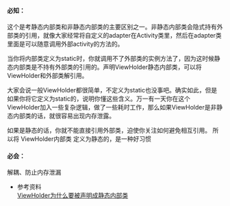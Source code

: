 ####  必知：
这个是考静态内部类和非静态内部类的主要区别之一。非静态内部类会隐式持有外部类的引用，就像大家经常将自定义的adapter在Activity类里，然后在adapter类里面是可以随意调用外部activity的方法的。

当你将内部类定义为static时，你就调用不了外部类的实例方法了，因为这时候静态内部类是不持有外部类的引用的。声明ViewHolder静态内部类，可以将ViewHolder和外部类解引用。

大家会说一般ViewHolder都很简单，不定义为static也没事吧。确实如此，但是如果你将它定义为static的，说明你懂这些含义。万一有一天你在这个ViewHolder加入一些复杂逻辑，做了一些耗时工作，那么如果ViewHolder是非静态内部类的话，就很容易出现内存泄露。

如果是静态的话，你就不能直接引用外部类，迫使你关注如何避免相互引用。 所以将 ViewHolder内部类 定义为静态的，是一种好习惯
####  必会：
解耦、防止内存泄漏  


+ 参考资料  
[ViewHolder为什么要被声明成静态内部类](http://blog.csdn.net/xuxian361/article/details/77529661)